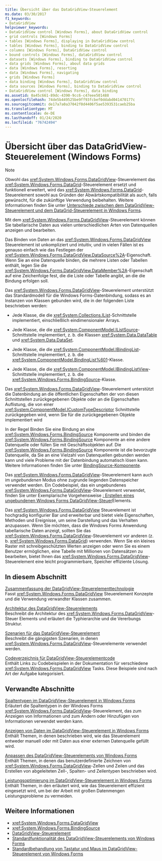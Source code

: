 ```yaml
---
title: Übersicht über das DataGridView-Steuerelement
ms.date: 03/30/2017
f1_keywords:
- DataGridView
helpviewer_keywords:
- DataGridView control [Windows Forms], about DataGridView control
- grid controls [Windows Forms]
- tables [Windows Forms], displaying in DataGridView control
- tables [Windows Forms], binding to DataGridView control
- columns [Windows Forms], DataGridView control
- bound controls [Windows Forms], dataGridView control
- datasets [Windows Forms], binding to DataGridView control
- data grids [Windows Forms], about data grids
- data [Windows Forms], resorting
- data [Windows Forms], navigating
- grids [Windows Forms]
- data binding [Windows Forms], DataGridView control
- data sources [Windows Forms], binding to DataGridView control
- DataGridView control [Windows Forms], data binding
ms.assetid: 0a45c661-89dc-4390-9cc6-c47eee501488
ms.openlocfilehash: 74de5b449525be9ff93fcbef0ddabd041470177c
ms.sourcegitcommit: de17a7a0a37042f0d4406f5ae5393531caeb25ba
ms.translationtype: MT
ms.contentlocale: de-DE
ms.lasthandoff: 01/24/2020
ms.locfileid: "76742494"
---
```

# <a name="datagridview-control-overview-windows-forms"></a>Übersicht über das DataGridView-Steuerelement (Windows Forms)
> [!NOTE]
> Obwohl das <xref:System.Windows.Forms.DataGridView>-Steuerelement das <xref:System.Windows.Forms.DataGrid>-Steuerelement ersetzt und funktionell erweitert, wird das <xref:System.Windows.Forms.DataGrid>-Steuerelement sowohl aus Gründen der Abwärtskompatibilität als auch, falls gewünscht, für die zukünftige Verwendung beibehalten. Weitere Informationen finden Sie unter [Unterschiede zwischen dem DataGridView-Steuerelement und dem DataGrid-Steuerelement in Windows Forms](differences-between-the-windows-forms-datagridview-and-datagrid-controls.md).  
  
 Mit dem <xref:System.Windows.Forms.DataGridView>-Steuerelement können Sie tabellarische Daten aus vielen unterschiedlichen Arten von Datenquellen anzeigen und bearbeiten.  
  
 Das Binden von Daten an das <xref:System.Windows.Forms.DataGridView> Steuerelement ist unkompliziert und intuitiv, und in vielen Fällen ist es genauso einfach wie das Festlegen der <xref:System.Windows.Forms.DataGridView.DataSource%2A>-Eigenschaft. Wenn Sie an eine Datenquelle binden, die mehrere Listen oder Tabellen enthält, legen Sie die <xref:System.Windows.Forms.DataGridView.DataMember%2A>-Eigenschaft auf eine Zeichenfolge fest, die die Liste oder Tabelle angibt, an die die Bindung erfolgen soll.  
  
 Das <xref:System.Windows.Forms.DataGridView>-Steuerelement unterstützt das Standardmodell für die Windows Forms-Datenbindung, sodass es an Instanzen von Klassen gebunden wird, die in der folgenden Liste beschrieben werden:  
  
- Jede Klasse, die die <xref:System.Collections.IList>-Schnittstelle implementiert, einschließlich eindimensionaler Arrays.  
  
- Jede Klasse, die die <xref:System.ComponentModel.IListSource>-Schnittstelle implementiert, z. b. die Klassen <xref:System.Data.DataTable> und <xref:System.Data.DataSet>.  
  
- Jede Klasse, die die <xref:System.ComponentModel.IBindingList>-Schnittstelle implementiert, z. b. die <xref:System.ComponentModel.BindingList%601>-Klasse.  
  
- Jede Klasse, die die <xref:System.ComponentModel.IBindingListView>-Schnittstelle implementiert, z. b. die <xref:System.Windows.Forms.BindingSource>-Klasse.  
  
 Das <xref:System.Windows.Forms.DataGridView>-Steuerelement unterstützt die Datenbindung an die öffentlichen Eigenschaften der von diesen Schnittstellen zurückgegebenen Objekte oder an die Eigenschaften Auflistung, die von einer <xref:System.ComponentModel.ICustomTypeDescriptor> Schnittstelle zurückgegeben wird, wenn Sie für die zurückgegebenen Objekte implementiert wird  
  
 In der Regel Binden Sie eine Bindung an eine <xref:System.Windows.Forms.BindingSource> Komponente und binden die <xref:System.Windows.Forms.BindingSource> Komponente an eine andere Datenquelle oder füllen Sie mit Geschäftsobjekten auf. Die <xref:System.Windows.Forms.BindingSource> Komponente ist die bevorzugte Datenquelle, da Sie an eine Vielzahl von Datenquellen gebunden werden kann und viele Probleme mit der Datenbindung automatisch lösen kann. Weitere Informationen finden Sie unter [BindingSource-Komponente](bindingsource-component.md).  
  
 Das <xref:System.Windows.Forms.DataGridView>-Steuerelement kann auch im *ungebundenen* Modus ohne zugrunde liegenden Datenspeicher verwendet werden. Ein Codebeispiel, das ein ungebundenes <xref:System.Windows.Forms.DataGridView>-Steuerelement verwendet, finden Sie unter Exemplarische Vorgehensweise [: Erstellen eines ungebundenen Windows Forms DataGridView-Steuer](walkthrough-creating-an-unbound-windows-forms-datagridview-control.md)Elements.  
  
 Das <xref:System.Windows.Forms.DataGridView> Steuerelement ist hochgradig konfigurier Bar und erweiterbar und bietet viele Eigenschaften, Methoden und Ereignisse, um seine Darstellung und das Verhalten anzupassen. Wenn Sie möchten, dass die Windows Forms Anwendung tabellarische Daten anzeigt, sollten Sie das <xref:System.Windows.Forms.DataGridView>-Steuerelement vor anderen (z. b. <xref:System.Windows.Forms.DataGrid>) verwenden. Wenn Sie ein kleines Raster mit schreibgeschützten Werten anzeigen oder wenn Sie es einem Benutzer ermöglichen, eine Tabelle mit Millionen von Datensätzen zu bearbeiten, bietet Ihnen das <xref:System.Windows.Forms.DataGridView>-Steuerelement eine leicht programmierbare, Speicher effiziente Lösung.  
  
## <a name="in-this-section"></a>In diesem Abschnitt  
 [Zusammenfassung der DataGridView-Steuerelementtechnologie](datagridview-control-technology-summary-windows-forms.md)  
 Fasst <xref:System.Windows.Forms.DataGridView> Steuerelement Konzepte und die Verwendung verwandter Klassen zusammen.  
  
 [Architektur des DataGridView-Steuerelements](datagridview-control-architecture-windows-forms.md)  
 Beschreibt die Architektur des <xref:System.Windows.Forms.DataGridView>-Steuer Elements und erläutert die Typhierarchie und die Vererbungs Struktur.  
  
 [Szenarien für das DataGridView-Steuerelement](datagridview-control-scenarios-windows-forms.md)  
 Beschreibt die gängigsten Szenarien, in denen <xref:System.Windows.Forms.DataGridView>-Steuerelemente verwendet werden.  
  
 [Codeverzeichnis für DataGridView-Steuerelementcode](datagridview-control-code-directory-windows-forms.md)  
 Enthält Links zu Codebeispielen in der Dokumentation für verschiedene <xref:System.Windows.Forms.DataGridView> Tasks. Diese Beispiele sind nach Art der Aufgabe kategorisiert.  
  
## <a name="related-sections"></a>Verwandte Abschnitte  
 [Spaltentypen im DataGridView-Steuerelement in Windows Forms](column-types-in-the-windows-forms-datagridview-control.md)  
 Erläutert die Spaltentypen in der Windows Forms <xref:System.Windows.Forms.DataGridView>-Steuerelement, das zum Anzeigen von Informationen und zum Ändern oder Hinzufügen von Informationen verwendet werden kann.  
  
 [Anzeigen von Daten im DataGridView-Steuerelement in Windows Forms](displaying-data-in-the-windows-forms-datagridview-control.md)  
 Enthält Themen, in denen beschrieben wird, wie das Steuerelement entweder manuell oder mit Daten aus einer externen Datenquelle gefüllt wird.  
  
 [Anpassen des DataGridView-Steuerelements von Windows Forms](customizing-the-windows-forms-datagridview-control.md)  
 Enthält Themen, in denen das benutzerdefinierte Zeichnen von <xref:System.Windows.Forms.DataGridView>-Zellen und Zeilen und das Erstellen von abgeleiteten Zell-, Spalten- und Zeilentypen beschrieben wird.  
  
 [Leistungsoptimierung im DataGridView-Steuerelement in Windows Forms](performance-tuning-in-the-windows-forms-datagridview-control.md)  
 Enthält Themen, in den erläutert wird, wie das Steuerelement effizient eingesetzt wird, um bei der Arbeit mit großen Datenmengen Leistungsprobleme zu vermeiden.  
  
## <a name="see-also"></a>Weitere Informationen

- <xref:System.Windows.Forms.DataGridView>
- <xref:System.Windows.Forms.BindingSource>
- [DataGridView-Steuerelement](datagridview-control-windows-forms.md)
- [Standardfunktionalität des DataGridView-Steuerelements von Windows Forms](default-functionality-in-the-windows-forms-datagridview-control.md)
- [Standardbehandlung von Tastatur und Maus im DataGridView-Steuerelement von Windows Forms](default-keyboard-and-mouse-handling-in-the-windows-forms-datagridview-control.md)
